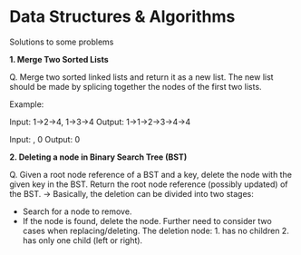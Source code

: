 # Data Structures & Algorithms

Solutions to some problems

<strong>1. Merge Two Sorted Lists</strong>

Q. Merge two sorted linked lists and return it as a new list. The new list should be made by splicing together the nodes of the first two lists.

Example:

Input: 1->2->4, 1->3->4
Output: 1->1->2->3->4->4

Input: , 0
Output: 0


<strong>2. Deleting a node in Binary Search Tree (BST)</strong>

Q. Given a root node reference of a BST and a key, delete the node with the given key in the BST. Return the root node reference (possibly updated) of the BST.
-> Basically, the deletion can be divided into two stages:
  - Search for a node to remove.
  - If the node is found, delete the node.
Further need to consider two cases when replacing/deleting. The deletion node: 1. has no children 2. has only one child (left or right).
